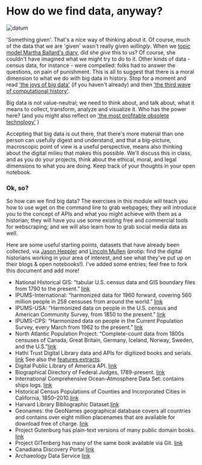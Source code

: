 How do we find data, anyway?
===========

![datum](http://i.imgur.com/xvNbwKt.png)

'Something given'. That's a nice way of thinking about it. Of course, much of the data that we are 'given' wasn't really given _willingly_. When we [topic model Martha Ballard's diary](http://www.cameronblevins.org/posts/topic-modeling-martha-ballards-diary/), did she _give_ this to us? Of course, she couldn't have imagined what we might try to do to it. Other kinds of data - census data, for instance - were compelled: folks had to answer the questions, on pain of punishment. This is all to suggest that there is a moral dimension to what we do with big data in history. Stop for a moment and read ['the joys of big data'](http://www.themacroscope.org/?page_id=17) (if you haven't already) and then ['the third wave of computational history'](http://www.themacroscope.org/?page_id=90).

Big data is not value-neutral; we need to think about, and talk about, what it means to collect, transform, analyze and visualize it. Who has the power here? (and you might also reflect on ['the most profitable obsolete technology'](http://www.huffingtonpost.com/jason-schmitt/academic-journals-the-mos_1_b_6368204.html) )

Accepting that big data is out there, that there's more material than one person can usefully digest and understand, and that a big-picture, macroscopic point of view is a useful perspective, means also thinking about the digital milieu that makes this possible. We'll discuss this in class, and as you do your projects, think about the ethical, moral, and legal dimensions to what you are doing. Keep track of your thoughts in your open notebook.

### Ok, so?
So how can we find big data? The exercises in this module will teach you how to use wget on the command line to grab webpages; they will introduce you to the concept of APIs and what you might achieve with them as a historian; they will have you use some existing free and commercial tools for webscraping; and we will also learn how to grab social media data as well. 

Here are some useful starting points, datasets that have already been collected, via [Jason Heppler](http://jasonheppler.org/teaching/hist205f.2014/resources/) and [Lincoln Mullen](http://lincolnmullen.com/) (protip: find the digital historians working in your area of interest, and see what they've put up on their blogs & open notebooks!). I've added some entries; feel free to fork this document and add more!

+ National Historical GIS: “tabular U.S. census data and GIS boundary files from 1790 to the present.” [link](http://nhgis.org/)
+ IPUMS-International: “harmonized data for 1960 forward, covering 560 million people in 258 censuses from around the world.” [link](http://international.ipums.org/international/)
+ IPUMS-USA: “Harmonized data on people in the U.S. census and American Community Survey, from 1850 to the present.” [link](http://usa.ipums.org/usa/)
+ IPUMS-CPS: “Harmonized data on people in the Current Population Survey, every March from 1962 to the present.” [link](http://usa.ipums.org/cps/)
+ North Atlantic Population Project: “Complete-count data from 1800s censuses of Canada, Great Britain, Germany, Iceland, Norway, Sweden, and the U.S.”[link](http://www.nappdata.org/)
+ Hathi Trust Digital Library data and APIs for digitized books and serials. [link](http://www.hathitrust.org/data) See also the [features extracts](https://sandbox.htrc.illinois.edu/HTRC-UI-Portal2/Features).
+ Digital Public Library of America API. [link](http://dp.la/info/developers/codex/)
+ Biographical Directory of Federal Judges, 1789-present. [link](http://www.uscourts.gov/JudgesAndJudgeships/BiographicalDirectoryOfJudges.aspx)
+ International Comprehensive Ocean-Atmosphere Data Set: contains ships logs. [link](http://icoads.noaa.gov/)
+ Historical Census Populations of Counties and Incorporated Cities in California, 1850–2010.[link](http://www.dof.ca.gov/research/demographic/state_census_data_center/historical_census_1850-2010/view.php)
+ Harvard Library Bibliographic Dataset.[link](http://openmetadata.lib.harvard.edu/bibdata)
+ Geonames: the GeoNames geographical database covers all countries and contains over eight million placenames that are available for download free of charge. [link](http://www.geonames.org/) 
+ Project Gutenburg has plain-text versions of many public domain books. [link](http://www.gutenberg.org/)
+ Project GITenberg has many of the same book available via Git. [link](https://gitenberg.github.io/)
+ Canadiana Discovery Portal [link](http://search.canadiana.ca/support/api)
+ Archaeology Data Service [link](http://archaeologydataservice.ac.uk/)
